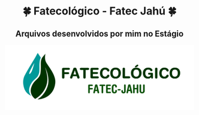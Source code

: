 <h1 align="center">
    🍀 Fatecológico - Fatec Jahú 🍀
</h1>

<h2 align="center">
    Arquivos desenvolvidos por mim no Estágio
</h2>

<p align="center">
    <img alt="Ferramentas Básicas BTM" src="./assets/images/icon/LOGOFatecologicoVerde.png">
</p>
